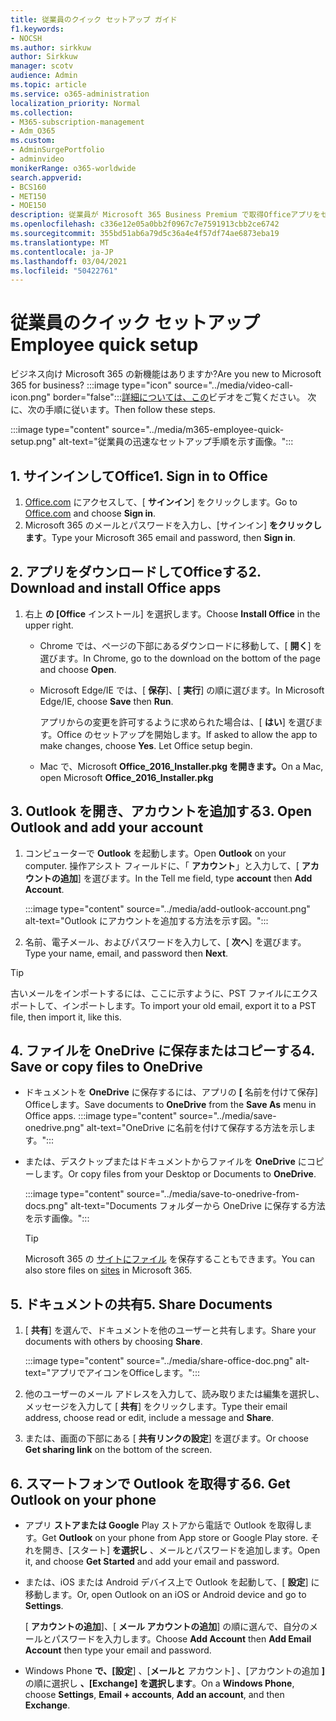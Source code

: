 ```yaml
---
title: 従業員のクイック セットアップ ガイド
f1.keywords:
- NOCSH
ms.author: sirkkuw
author: Sirkkuw
manager: scotv
audience: Admin
ms.topic: article
ms.service: o365-administration
localization_priority: Normal
ms.collection:
- M365-subscription-management
- Adm_O365
ms.custom:
- AdminSurgePortfolio
- adminvideo
monikerRange: o365-worldwide
search.appverid:
- BCS160
- MET150
- MOE150
description: 従業員が Microsoft 365 Business Premium で取得Officeアプリをセットアップする方法について説明します。
ms.openlocfilehash: c336e12e05a0bb2f0967c7e7591913cbb2ce6742
ms.sourcegitcommit: 355bd51ab6a79d5c36a4e4f57df74ae6873eba19
ms.translationtype: MT
ms.contentlocale: ja-JP
ms.lasthandoff: 03/04/2021
ms.locfileid: "50422761"
---
```

# <a name="employee-quick-setup"></a><span data-ttu-id="9bb86-103">従業員のクイック セットアップ</span><span class="sxs-lookup"><span data-stu-id="9bb86-103">Employee quick setup</span></span>

<span data-ttu-id="9bb86-104">ビジネス向け Microsoft 365 の新機能はありますか?</span><span class="sxs-lookup"><span data-stu-id="9bb86-104">Are you new to Microsoft 365 for business?</span></span> :::image type="icon" source="../media/video-call-icon.png" border="false":::[詳細については、この](https://support.microsoft.com/office/d6466f0d-5d13-464a-adcb-00906ae87029)ビデオをご覧ください。 <span data-ttu-id="9bb86-106">次に、次の手順に従います。</span><span class="sxs-lookup"><span data-stu-id="9bb86-106">Then follow these steps.</span></span>

:::image type="content" source="../media/m365-employee-quick-setup.png" alt-text="従業員の迅速なセットアップ手順を示す画像。":::

## <a name="1-sign-in-to-office"></a><span data-ttu-id="9bb86-108">1. サインインしてOffice</span><span class="sxs-lookup"><span data-stu-id="9bb86-108">1. Sign in to Office</span></span>

1. <span data-ttu-id="9bb86-109">[Office.com](https://office.com) にアクセスして、[ **サインイン**] をクリックします。</span><span class="sxs-lookup"><span data-stu-id="9bb86-109">Go to [Office.com](https://office.com) and choose **Sign in**.</span></span>
1. <span data-ttu-id="9bb86-110">Microsoft 365 のメールとパスワードを入力し、[サインイン] **をクリックします**。</span><span class="sxs-lookup"><span data-stu-id="9bb86-110">Type your Microsoft 365 email and password, then **Sign in**.</span></span>

## <a name="2-download-and-install-office-apps"></a><span data-ttu-id="9bb86-111">2. アプリをダウンロードしてOfficeする</span><span class="sxs-lookup"><span data-stu-id="9bb86-111">2. Download and install Office apps</span></span>

1. <span data-ttu-id="9bb86-112">右上 **の [Office** インストール] を選択します。</span><span class="sxs-lookup"><span data-stu-id="9bb86-112">Choose **Install Office** in the upper right.</span></span>
    - <span data-ttu-id="9bb86-113">Chrome では、ページの下部にあるダウンロードに移動して、[ **開く**] を選びます。</span><span class="sxs-lookup"><span data-stu-id="9bb86-113">In Chrome, go to the download on the bottom of the page and choose **Open**.</span></span>
    - <span data-ttu-id="9bb86-114">Microsoft Edge/IE では、[ **保存**]、[ **実行**] の順に選びます。</span><span class="sxs-lookup"><span data-stu-id="9bb86-114">In Microsoft Edge/IE, choose **Save** then **Run**.</span></span>
    
        <span data-ttu-id="9bb86-p102">アプリからの変更を許可するように求められた場合は、[ **はい**] を選びます。Office のセットアップを開始します。</span><span class="sxs-lookup"><span data-stu-id="9bb86-p102">If asked to allow the app to make changes, choose **Yes**. Let Office setup begin.</span></span>
    - <span data-ttu-id="9bb86-117">Mac で、Microsoft **Office_2016_Installer.pkg を開きます。**</span><span class="sxs-lookup"><span data-stu-id="9bb86-117">On a Mac, open Microsoft **Office_2016_Installer.pkg**</span></span>

## <a name="3-open-outlook-and-add-your-account"></a><span data-ttu-id="9bb86-118">3. Outlook を開き、アカウントを追加する</span><span class="sxs-lookup"><span data-stu-id="9bb86-118">3. Open Outlook and add your account</span></span>

1. <span data-ttu-id="9bb86-119">コンピューターで **Outlook** を起動します。</span><span class="sxs-lookup"><span data-stu-id="9bb86-119">Open **Outlook** on your computer.</span></span> <span data-ttu-id="9bb86-120">操作アシスト フィールドに、「 **アカウント**」と入力して、[ **アカウントの追加**] を選びます。</span><span class="sxs-lookup"><span data-stu-id="9bb86-120">In the Tell me field, type **account** then **Add Account**.</span></span>

    :::image type="content" source="../media/add-outlook-account.png" alt-text="Outlook にアカウントを追加する方法を示す図。":::

1. <span data-ttu-id="9bb86-122">名前、電子メール、およびパスワードを入力して、[ **次へ**] を選びます。</span><span class="sxs-lookup"><span data-stu-id="9bb86-122">Type your name, email, and password then **Next**.</span></span>

> [!TIP]
> <span data-ttu-id="9bb86-123">古いメールをインポートするには、ここに示すように、PST ファイルにエクスポートして、インポートします。</span><span class="sxs-lookup"><span data-stu-id="9bb86-123">To import your old email, export it to a PST file, then import it, like this.</span></span>

## <a name="4-save-or-copy-files-to-onedrive"></a><span data-ttu-id="9bb86-124">4. ファイルを OneDrive に保存またはコピーする</span><span class="sxs-lookup"><span data-stu-id="9bb86-124">4. Save or copy files to OneDrive</span></span>

- <span data-ttu-id="9bb86-125">ドキュメントを **OneDrive** に保存するには、アプリの **[** 名前を付けて保存] Officeします。</span><span class="sxs-lookup"><span data-stu-id="9bb86-125">Save documents to **OneDrive** from the **Save As** menu in Office apps.</span></span>
    :::image type="content" source="../media/save-onedrive.png" alt-text="OneDrive に名前を付けて保存する方法を示します。":::

- <span data-ttu-id="9bb86-127">または、デスクトップまたはドキュメントからファイルを **OneDrive** にコピーします。</span><span class="sxs-lookup"><span data-stu-id="9bb86-127">Or copy files from your Desktop or Documents to **OneDrive**.</span></span>

    :::image type="content" source="../media/save-to-onedrive-from-docs.png" alt-text="Documents フォルダーから OneDrive に保存する方法を示す画像。":::

    > [!TIP]
    > <span data-ttu-id="9bb86-129">Microsoft 365 の [サイトにファイル](https://support.microsoft.com/office/d18d21a0-1f9f-4f6c-ac45-d52afa0a4a2e) を保存することもできます。</span><span class="sxs-lookup"><span data-stu-id="9bb86-129">You can also store files on [sites](https://support.microsoft.com/office/d18d21a0-1f9f-4f6c-ac45-d52afa0a4a2e) in Microsoft 365.</span></span>

## <a name="5-share-documents"></a><span data-ttu-id="9bb86-130">5. ドキュメントの共有</span><span class="sxs-lookup"><span data-stu-id="9bb86-130">5. Share Documents</span></span>

1. <span data-ttu-id="9bb86-131">[ **共有**] を選んで、ドキュメントを他のユーザーと共有します。</span><span class="sxs-lookup"><span data-stu-id="9bb86-131">Share your documents with others by choosing **Share**.</span></span>

    :::image type="content" source="../media/share-office-doc.png" alt-text="アプリでアイコンをOfficeします。":::

1. <span data-ttu-id="9bb86-133">他のユーザーのメール アドレスを入力して、読み取りまたは編集を選択し、メッセージを入力して [ **共有**] をクリックします。</span><span class="sxs-lookup"><span data-stu-id="9bb86-133">Type their email address, choose read or edit, include a message and **Share**.</span></span>
1. <span data-ttu-id="9bb86-134">または、画面の下部にある [ **共有リンクの設定**] を選びます。</span><span class="sxs-lookup"><span data-stu-id="9bb86-134">Or choose **Get sharing link** on the bottom of the screen.</span></span>

## <a name="6-get-outlook-on-your-phone"></a><span data-ttu-id="9bb86-135">6. スマートフォンで Outlook を取得する</span><span class="sxs-lookup"><span data-stu-id="9bb86-135">6. Get Outlook on your phone</span></span>

- <span data-ttu-id="9bb86-136">アプリ **ストアまたは Google** Play ストアから電話で Outlook を取得します。</span><span class="sxs-lookup"><span data-stu-id="9bb86-136">Get **Outlook** on your phone from App store or Google Play store.</span></span> <span data-ttu-id="9bb86-137">それを開き、[スタート] **を選択し** 、メールとパスワードを追加します。</span><span class="sxs-lookup"><span data-stu-id="9bb86-137">Open it, and choose **Get Started** and add your email and password.</span></span>
- <span data-ttu-id="9bb86-138">または、iOS または Android デバイス上で Outlook を起動して、[ **設定**] に移動します。</span><span class="sxs-lookup"><span data-stu-id="9bb86-138">Or, open Outlook on an iOS or Android device and go to **Settings**.</span></span>

    <span data-ttu-id="9bb86-139">[ **アカウントの追加**]、[ **メール アカウントの追加**] の順に選んで、自分のメールとパスワードを入力します。</span><span class="sxs-lookup"><span data-stu-id="9bb86-139">Choose **Add Account** then **Add Email Account** then type your email and password.</span></span>
- <span data-ttu-id="9bb86-140">Windows Phone **で、[設定**] 、[**メールと** アカウント] 、[アカウントの追加 **]** の順に選択し **、[Exchange] を選択します**。</span><span class="sxs-lookup"><span data-stu-id="9bb86-140">On a **Windows Phone**, choose **Settings**, **Email + accounts**, **Add an account**, and then **Exchange**.</span></span>
